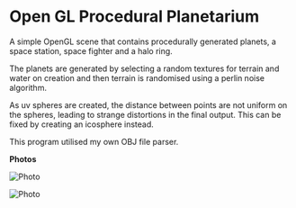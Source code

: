 # Open GL Procedural Planetarium

A simple OpenGL scene that contains procedurally generated planets, a space station, space fighter and a halo ring. 

The planets are generated by selecting a random textures for terrain and water on creation and then terrain is randomised using a perlin noise algorithm.

As uv spheres are created, the distance between points are not uniform on the spheres, leading to strange distortions in the final output. This can be fixed by creating an icosphere instead.

This program utilised my own OBJ file parser.

**Photos**

![Photo](https://imgur.com/BNKb5Z1.jpg) 

![Photo](https://imgur.com/ItB98i8.jpg)


